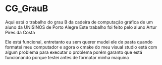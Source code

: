 # CG_GrauB
Aqui está o trabalho do grau B da cadeira de computação gráfica de um aluno da UNISINOS de Porto Alegre
Este trabalho foi feito pelo aluno Artur Pires da Costa

Ele está funcional, entretanto eu sem querer mudei ele de pasta quando formatei meu computador e agora o cmake do meu visual studio está com algum problema para executar o problema
porém garanto que está funcionando porque testei antes de formatar minha maquina
